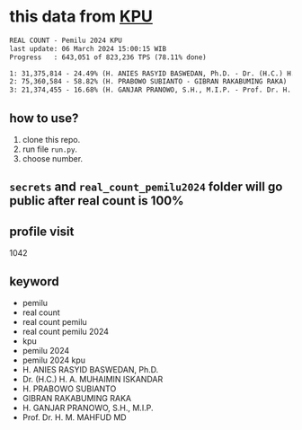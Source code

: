 # this data from [KPU](https://pemilu2024.kpu.go.id/)

```txt
REAL COUNT - Pemilu 2024 KPU
last update: 06 March 2024 15:00:15 WIB
Progress   : 643,051 of 823,236 TPS (78.11% done)

1: 31,375,814 - 24.49% (H. ANIES RASYID BASWEDAN, Ph.D. - Dr. (H.C.) H. A. MUHAIMIN ISKANDAR)
2: 75,360,584 - 58.82% (H. PRABOWO SUBIANTO - GIBRAN RAKABUMING RAKA)
3: 21,374,455 - 16.68% (H. GANJAR PRANOWO, S.H., M.I.P. - Prof. Dr. H. M. MAHFUD MD)
```

## how to use?

1. clone this repo.
2. run file `run.py`.
3. choose number.

## `secrets` and `real_count_pemilu2024` folder will go public after real count is 100%

## profile visit

1042

## keyword

- pemilu
- real count
- real count pemilu
- real count pemilu 2024
- kpu
- pemilu 2024
- pemilu 2024 kpu
- H. ANIES RASYID BASWEDAN, Ph.D.
- Dr. (H.C.) H. A. MUHAIMIN ISKANDAR
- H. PRABOWO SUBIANTO
- GIBRAN RAKABUMING RAKA
- H. GANJAR PRANOWO, S.H., M.I.P.
- Prof. Dr. H. M. MAHFUD MD
